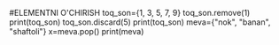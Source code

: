 #ELEMENTNI O'CHIRISH
toq_son={1, 3, 5, 7, 9}
toq_son.remove(1)
print(toq_son)
toq_son.discard(5)
print(toq_son)
meva={"nok", "banan", "shaftoli"}
x=meva.pop()
print(meva)
